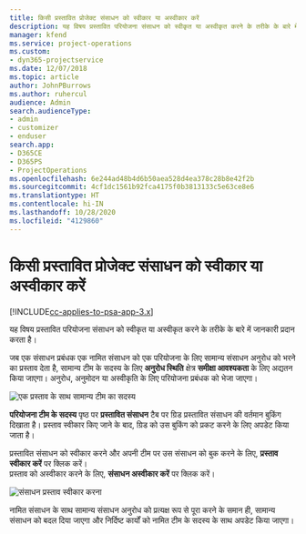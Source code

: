 ```yaml
---
title: किसी प्रस्तावित प्रोजेक्ट संसाधन को स्वीकार या अस्वीकार करें
description: यह विषय प्रस्तावित परियोजना संसाधन को स्वीकृत या अस्वीकृत करने के तरीके के बारे में जानकारी प्रदान करता है।
manager: kfend
ms.service: project-operations
ms.custom:
- dyn365-projectservice
ms.date: 12/07/2018
ms.topic: article
author: JohnPBurrows
ms.author: ruhercul
audience: Admin
search.audienceType:
- admin
- customizer
- enduser
search.app:
- D365CE
- D365PS
- ProjectOperations
ms.openlocfilehash: 6e244ad48b4d6b50aea528d4ea378c28b8e42f2b
ms.sourcegitcommit: 4cf1dc1561b92fca4175f0b3813133c5e63ce8e6
ms.translationtype: HT
ms.contentlocale: hi-IN
ms.lasthandoff: 10/28/2020
ms.locfileid: "4129860"
---
```

# <a name="accept-or-reject-a-proposed-project-resource"></a>किसी प्रस्तावित प्रोजेक्ट संसाधन को स्वीकार या अस्वीकार करें

[!INCLUDE[cc-applies-to-psa-app-3.x](../includes/cc-applies-to-psa-app-3x.md)]

यह विषय प्रस्तावित परियोजना संसाधन को स्वीकृत या अस्वीकृत करने के तरीके के बारे में जानकारी प्रदान करता है।

जब एक संसाधन प्रबंधक एक नामित संसाधन को एक परियोजना के लिए सामान्य संसाधन अनुरोध को भरने का प्रस्ताव देता है, सामान्य टीम के सदस्य के लिए **अनुरोध स्थिति** क्षेत्र **समीक्षा आवश्यकता** के लिए अद्यतन किया जाएगा। अनुरोध, अनुमोदन या अस्वीकृति के लिए परियोजना प्रबंधक को भेजा जाएगा।

![एक प्रस्ताव के साथ सामान्य टीम का सदस्य](media/RM-how-to-19.png)

**परियोजना टीम के सदस्य** पृष्ठ पर **प्रस्तावित संसाधन** टैब पर ग्रिड प्रस्तावित संसाधन की वर्तमान बुकिंग दिखाता है। प्रस्ताव स्वीकार किए जाने के बाद, ग्रिड को उस बुकिंग को प्रकट करने के लिए अपडेट किया जाता है। 

प्रस्तावित संसाधन को स्वीकार करने और अपनी टीम पर उस संसाधन को बुक करने के लिए, **प्रस्ताव स्वीकार करें** पर क्लिक करें।  
प्रस्ताव को अस्वीकार करने के लिए, **संसाधन अस्वीकार करें** पर क्लिक करें।

![संसाधन प्रस्ताव स्वीकार करना](media/RM-how-to-20.png) 

नामित संसाधन के साथ सामान्य संसाधन अनुरोध को प्रत्यक्ष रूप से पूरा करने के समान ही, सामान्य संसाधन को बदल दिया जाएगा और निर्दिष्ट कार्यों को नामित टीम के सदस्य के साथ अपडेट किया जाएगा।
